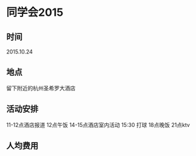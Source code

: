# 同学会2015
## 时间
2015.10.24

## 地点
留下附近的杭州圣希罗大酒店

## 活动安排
11-12点酒店报道
12点午饭
14-15点酒店室内活动
15:30 打球
18点晚饭
21点ktv

## 人均费用

